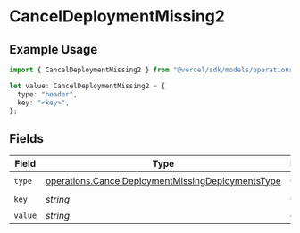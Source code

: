 # CancelDeploymentMissing2

## Example Usage

```typescript
import { CancelDeploymentMissing2 } from "@vercel/sdk/models/operations/canceldeployment.js";

let value: CancelDeploymentMissing2 = {
  type: "header",
  key: "<key>",
};
```

## Fields

| Field                                                                                                                  | Type                                                                                                                   | Required                                                                                                               | Description                                                                                                            |
| ---------------------------------------------------------------------------------------------------------------------- | ---------------------------------------------------------------------------------------------------------------------- | ---------------------------------------------------------------------------------------------------------------------- | ---------------------------------------------------------------------------------------------------------------------- |
| `type`                                                                                                                 | [operations.CancelDeploymentMissingDeploymentsType](../../models/operations/canceldeploymentmissingdeploymentstype.md) | :heavy_check_mark:                                                                                                     | N/A                                                                                                                    |
| `key`                                                                                                                  | *string*                                                                                                               | :heavy_check_mark:                                                                                                     | N/A                                                                                                                    |
| `value`                                                                                                                | *string*                                                                                                               | :heavy_minus_sign:                                                                                                     | N/A                                                                                                                    |